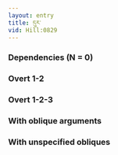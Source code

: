 ```yaml
---
layout: entry
title: དུར་
vid: Hill:0829
---
```

### Dependencies (N = 0)


### Overt 1-2


### Overt 1-2-3


### With oblique arguments


### With unspecified obliques
